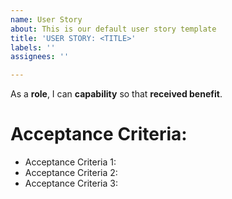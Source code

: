 ```yaml
---
name: User Story
about: This is our default user story template
title: 'USER STORY: <TITLE>'
labels: ''
assignees: ''

---
```


As a **role**, I can **capability** so that **received benefit**.

# Acceptance Criteria:

- Acceptance Criteria 1:
- Acceptance Criteria 2:
- Acceptance Criteria 3:
